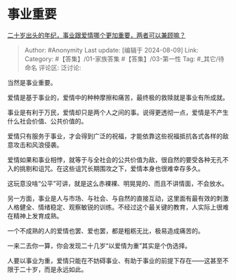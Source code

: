 # 事业重要
[二十岁出头的年纪，事业跟爱情哪个更加重要，两者可以兼顾嘛？](https://www.zhihu.com/question/462566972/answer/3588314043)

> Author: #Anonymity
> Last update: [编辑于 2024-08-09]
> Link:
> Category: #【答集】/01-家族答集 #【答集】/03-第一性 
> Tag: #_其它/待命名 
> 评论区:
> 泛讨论:

当然是事业重要。

爱情是基于事业的，爱情中的种种摩擦和痛苦，最终极的救赎就是事业有所成就。

事业是有利于万民，爱情却只是两个人之间的事。说得更透彻一点，爱情是不产生什么社会价值、公共价值的。

爱情只有服务于事业，才会得到广泛的祝福，才能依靠这些祝福抵抗各式各样的敌意攻击和风浪侵袭。

爱情如果和事业相悖，就等于与全社会的公共价值为敌，很自然的要受各种无孔不入的挑剔和诅咒。在这些诅咒长期围攻之下，爱情本身也很难幸存多久。

这玩意没啥“公平”可讲，就是这么赤裸裸、明晃晃的、而且不讲情面，不会放水。

另一方面，事业是人与市场、与社会、与自然的直接互动，这里面有最有效的刺激人格健全、情绪稳定、观察敏锐的训练。不经过这个最关键的教育，人实际上很难在精神上发育成熟。

一个不成熟的人的爱情也罢、爱也罢，都是粗粝无比，极易造成痛苦的。

一来二去你一算，你会发现二十几岁“以爱情为重”其实是个伪选择。

人要以事业为重，爱情只能在不妨碍事业、有助于事业的前提下存在——这甚至不限于二十岁，而是永远如此。